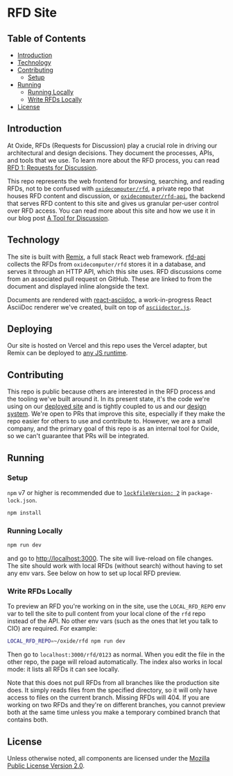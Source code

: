 # RFD Site

## Table of Contents

- [Introduction](#rfd-site)
- [Technology](#the-technology)
- [Contributing](#contributing)
  - [Setup](#setup)
- [Running](#running)
  - [Running Locally](#running-locally)
  - [Write RFDs Locally](#write-rfds-locally)
- [License](#license)

## Introduction

At Oxide, RFDs (Requests for Discussion) play a crucial role in driving our architectural
and design decisions. They document the processes, APIs, and tools that we use. To learn
more about the RFD process, you can read
[RFD 1: Requests for Discussion](https://rfd.shared.oxide.computer/rfd/0001).

This repo represents the web frontend for browsing, searching, and reading RFDs, not to be
confused with [`oxidecomputer/rfd`](https://github.com/oxidecomputer/rfd), a private repo
that houses RFD content and discussion, or
[`oxidecomputer/rfd-api`](https://github.com/oxidecomputer/rfd-api), the backend that serves
RFD content to this site and gives us granular per-user control over RFD access. You can
read more about this site and how we use it in our blog post
[A Tool for Discussion](https://oxide.computer/blog/a-tool-for-discussion).

## Technology

The site is built with [Remix](https://remix.run/), a full stack React web framework.
[rfd-api](https://github.com/oxidecomputer/rfd-api) collects the RFDs from
`oxidecomputer/rfd` stores it in a database, and serves it through an HTTP API, which this
site uses. RFD discussions come from an associated pull request on GitHub. These are linked
to from the document and displayed inline alongside the text.

Documents are rendered with
[react-asciidoc](https://github.com/oxidecomputer/react-asciidoc), a work-in-progress React
AsciiDoc renderer we've created, built on top of
[`asciidoctor.js`](https://github.com/asciidoctor/asciidoctor.js).

## Deploying

Our site is hosted on Vercel and this repo uses the Vercel adapter, but Remix can be
deployed to [any JS runtime](https://remix.run/docs/en/main/discussion/runtimes).

## Contributing

This repo is public because others are interested in the RFD process and the tooling we've
built around it. In its present state, it's the code we're using on our
[deployed site](https://rfd.shared.oxide.computer/) and is tightly coupled to us and our
[design system](https://github.com/oxidecomputer/design-system). We're open to PRs that
improve this site, especially if they make the repo easier for others to use and contribute
to. However, we are a small company, and the primary goal of this repo is as an internal
tool for Oxide, so we can't guarantee that PRs will be integrated.

## Running

### Setup

`npm` v7 or higher is recommended due to
[`lockfileVersion: 2`](https://docs.npmjs.com/cli/v8/configuring-npm/package-lock-json#lockfileversion)
in `package-lock.json`.

```sh
npm install
```

### Running Locally

```sh
npm run dev
```

and go to [http://localhost:3000](http://localhost:3000). The site will live-reload on file
changes. The site should work with local RFDs (without search) without having to set any env
vars. See below on how to set up local RFD preview.

### Write RFDs Locally

To preview an RFD you're working on in the site, use the `LOCAL_RFD_REPO` env var to tell
the site to pull content from your local clone of the `rfd` repo instead of the API. No
other env vars (such as the ones that let you talk to CIO) are required. For example:

```sh
LOCAL_RFD_REPO=~/oxide/rfd npm run dev
```

Then go to `localhost:3000/rfd/0123` as normal. When you edit the file in the other repo,
the page will reload automatically. The index also works in local mode: it lists all RFDs it
can see locally.

Note that this does not pull RFDs from all branches like the production site does. It simply
reads files from the specified directory, so it will only have access to files on the
current branch. Missing RFDs will 404. If you are working on two RFDs and they're on
different branches, you cannot preview both at the same time unless you make a temporary
combined branch that contains both.

## License

Unless otherwise noted, all components are licensed under the
[Mozilla Public License Version 2.0](LICENSE).
